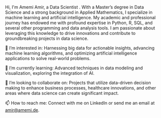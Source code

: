 Hi, I'm Amemi Amir, a Data Scientist . With a Master’s degree in Data Science and a strong background in Applied Mathematics, I specialize in machine learning and artificial intelligence. My academic and professional journey has endowed me with profound expertise in Python, R, SQL, and several other programming and data analysis tools. I am passionate about leveraging this knowledge to drive innovations and contribute to groundbreaking projects in data science.

👀 I’m interested in: Harnessing big data for actionable insights, advancing machine learning algorithms, and optimizing artificial intelligence applications to solve real-world problems.

🌱 I’m currently learning: Advanced techniques in data modeling and visualization, exploring the integration of AI.

💞️ I’m looking to collaborate on: Projects that utilize data-driven decision making to enhance business processes, healthcare innovations, and other areas where data science can create significant impact.

📫 How to reach me: Connect with me on LinkedIn or send me an email at amir@amemi.de.

<!--
**AmirAmemi/AmirAmemi** is a ✨ _special_ ✨ repository because its `README.md` (this file) appears on your GitHub profile.

Here are some ideas to get you started:

- 🔭 I’m currently working on ...
- 🌱 I’m currently learning ...
- 👯 I’m looking to collaborate on ...
- 🤔 I’m looking for help with ...
- 💬 Ask me about ...
- 📫 How to reach me: ...
- 😄 Pronouns: ...
- ⚡ Fun fact: ...
-->
